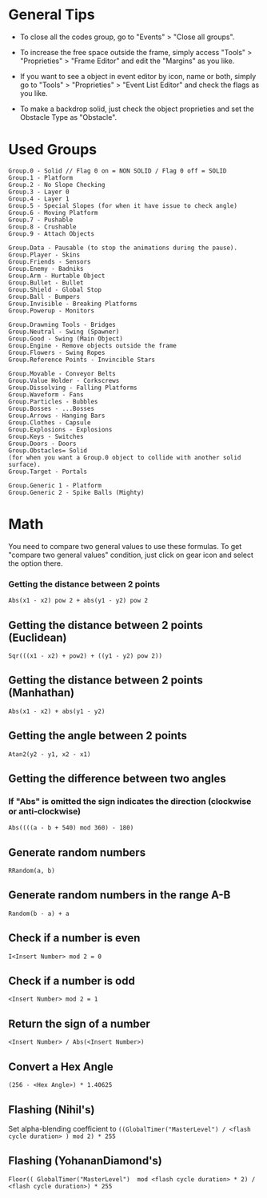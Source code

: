 # General Tips #

- To close all the codes group, go to "Events" > "Close all groups".

- To increase the free space outside the frame, simply access "Tools" > "Proprieties" > "Frame Editor" and edit the "Margins" as you like.

- If you want to see a object in event editor by icon, name or both, simply go to "Tools" > "Proprieties" > "Event List Editor" and check the flags as you like.

- To make a backdrop solid, just check the object proprieties and set the Obstacle Type as "Obstacle".

# Used Groups #

```
Group.0 - Solid // Flag 0 on = NON SOLID / Flag 0 off = SOLID
Group.1 - Platform
Group.2 - No Slope Checking
Group.3 - Layer 0
Group.4 - Layer 1
Group.5 - Special Slopes (for when it have issue to check angle)
Group.6 - Moving Platform
Group.7 - Pushable
Group.8 - Crushable
Group.9 - Attach Objects

Group.Data - Pausable (to stop the animations during the pause).
Group.Player - Skins
Group.Friends - Sensors
Group.Enemy - Badniks
Group.Arm - Hurtable Object
Group.Bullet - Bullet
Group.Shield - Global Stop
Group.Ball - Bumpers
Group.Invisible - Breaking Platforms
Group.Powerup - Monitors

Group.Drawning Tools - Bridges
Group.Neutral - Swing (Spawner)
Group.Good - Swing (Main Object)
Group.Engine - Remove objects outside the frame
Group.Flowers - Swing Ropes
Group.Reference Points - Invincible Stars

Group.Movable - Conveyor Belts
Group.Value Holder - Corkscrews
Group.Dissolving - Falling Platforms
Group.Waveform - Fans
Group.Particles - Bubbles
Group.Bosses - ...Bosses
Group.Arrows - Hanging Bars
Group.Clothes - Capsule
Group.Explosions - Explosions
Group.Keys - Switches
Group.Doors - Doors
Group.Obstacles= Solid 
(for when you want a Group.0 object to collide with another solid surface).
Group.Target - Portals

Group.Generic 1 - Platform
Group.Generic 2 - Spike Balls (Mighty)
```

# Math

You need to compare two general values to use these formulas. 
To get "compare two general values" condition, just click on gear icon and select the option there.

### Getting the distance between 2 points
```Abs(x1 - x2) pow 2 + abs(y1 - y2) pow 2```

## Getting the distance between 2 points (Euclidean)
```Sqr(((x1 - x2) + pow2) + ((y1 - y2) pow 2))```

## Getting the distance between 2 points (Manhathan)
```Abs(x1 - x2) + abs(y1 - y2)```

## Getting the angle between 2 points
```Atan2(y2 - y1, x2 - x1)```

## Getting the difference between two angles
### If "Abs" is omitted the sign indicates the direction (clockwise or anti-clockwise)
```Abs((((a - b + 540) mod 360) - 180)```

## Generate random numbers
```RRandom(a, b)```

## Generate random numbers in the range A-B
```Random(b - a) + a```

## Check if a number is even
```I<Insert Number> mod 2 = 0```

## Check if a number is odd
```<Insert Number> mod 2 = 1```

## Return the sign of a number
```<Insert Number> / Abs(<Insert Number>)```

## Convert a Hex Angle
```(256 - <Hex Angle>) * 1.40625```

## Flashing (Nihil's)
Set alpha-blending coefficient to ```((GlobalTimer("MasterLevel") / <flash cycle duration> ) mod 2) * 255```

## Flashing (YohananDiamond's)
```Floor(( GlobalTimer("MasterLevel")  mod <flash cycle duration> * 2) / <flash cycle duration>) * 255```
